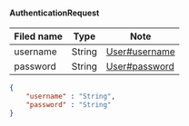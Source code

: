 #### AuthenticationRequest
Filed name | Type | Note
------------ | ------------- | -------------
username | String | [User#username](docs/model/User.md)
password | String | [User#password](docs/model/User.md)

```json
{
    "username" : "String",
    "password" : "String"
}

```
